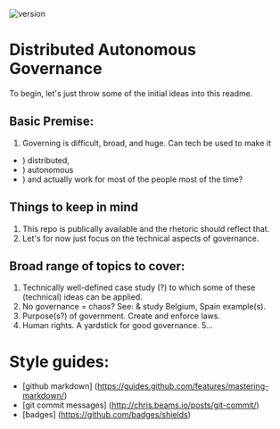 ![version](https://img.shields.io/badge/version-0.0.1-yellowgreen.svg)


# Distributed Autonomous Governance

To begin, let's just throw some of the initial ideas into this readme.

## Basic Premise:
1. Governing is difficult, broad, and huge. Can tech be used to make it 
  * ) distributed,
  * ) autonomous
  * ) and actually work for most of the people most of the time?

## Things to keep in mind
1. This repo is publically available and the rhetoric should reflect that.
2. Let's for now just focus on the technical aspects of governance.

## Broad range of topics to cover:
1. Technically well-defined case study (?) to which some of these (technical) ideas can be applied.
2. No governance = chaos? See: & study Belgium, Spain example(s).
3. Purpose(s?) of government. Create and enforce laws. 
4. Human rights. A yardstick for good governance.
5...

# Style guides:
* [github markdown] (https://guides.github.com/features/mastering-markdown/)
* [git commit messages] (http://chris.beams.io/posts/git-commit/)
* [badges] (https://github.com/badges/shields)
